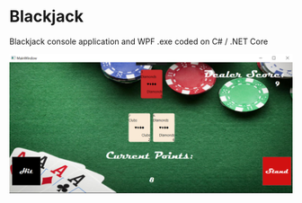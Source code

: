 # Blackjack
Blackjack console application and WPF .exe coded on C# / .NET Core

![WPF Desktop Application](blackjackwpf/Images/Blackjack.png)
